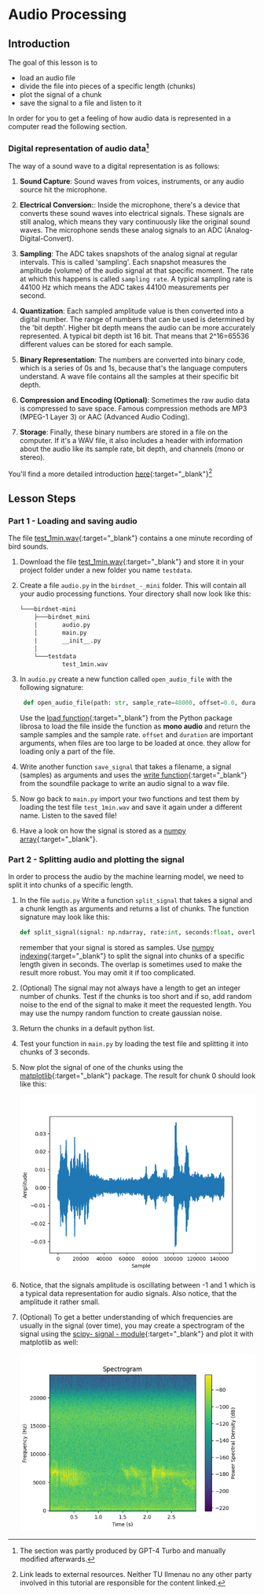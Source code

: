 # Audio Processing

## Introduction

The goal of this lesson is to

* load an audio file 
* divide the file into pieces of a specific length (chunks)
* plot the signal of a chunk
* save the signal to a file and listen to it 

In order for you to get a feeling of how audio data is represented in a computer read the following section.


### Digital representation of audio data[^1]

The way of a sound wave to a digital representation is as follows:

1. **Sound Capture**: Sound waves from voices, instruments, or any audio source hit the microphone.

2. **Electrical Conversion:**: Inside the microphone, there's a device that converts these sound waves into electrical signals. These signals are still analog, which means they vary continuously like the original sound waves. The microphone sends these analog signals to an ADC (Analog-Digital-Convert). 

3. **Sampling**: The ADC takes snapshots of the analog signal at regular intervals. This is called 'sampling'. Each snapshot measures the amplitude (volume) of the audio signal at that specific moment. The rate at which this happens is called `sampling rate`. A typical sampling rate is 44100 Hz which means the ADC takes 44100 measurements per second. 

4. **Quantization**: Each sampled amplitude value is then converted into a digital number. The range of numbers that can be used is determined by the 'bit depth'. Higher bit depth means the audio can be more accurately represented. A typical bit depth ist 16 bit. That means that 2^16=65536 different values can be stored for each sample. 

5. **Binary Representation**: The numbers are converted into binary code, which is a series of 0s and 1s, because that's the language computers understand. A wave file contains all the samples at their specific bit depth. 

6. **Compression and Encoding (Optional)**: Sometimes the raw audio data is compressed to save space. Famous compression methods are MP3 (MPEG-1 Layer 3) or AAC (Advanced Audio Coding).

7. **Storage**: Finally, these binary numbers are stored in a file on the computer. If it's a WAV file, it also includes a header with information about the audio like its sample rate, bit depth, and channels (mono or stereo).


You'll find a more detailed introduction [here](https://woodandfirestudio.com/en/sample-rate-bit-depth/){:target="_blank"}[^2]

[^1]: The section was partly produced by GPT-4 Turbo and manually modified afterwards. 

[^2]: Link leads to external resources. Neither TU Ilmenau no any other party involved in this tutorial are responsible for the content linked. 

## Lesson Steps

### Part 1 - Loading and saving audio

The file [test_1min.wav](./files/test_1min.wav){:target="_blank"} contains a one minute recording of bird sounds. 

1. Download the file [test_1min.wav](./files/test_1min.wav){:target="_blank"} and store it in your project folder under a new folder you name `testdata`. 

2. Create a file `audio.py` in the `birdnet_-_mini` folder. This will contain all your audio processing functions. Your directory shall now look like this:

    ```
    └───birdnet-mini
        ├───birdnet_mini
        |       audio.py
        │       main.py
        |       __init__.py
        │
        └───testdata
                test_1min.wav
    ```


3. In `audio.py` create a new function called `open_audio_file` with the following signature: 

    ```python
     def open_audio_file(path: str, sample_rate=48000, offset=0.0, duration=None): 
    ```
        
    Use the [load function](https://librosa.org/doc/latest/generated/librosa.load.html#librosa.load){:target="_blank"} from the Python package librosa to load the file inside the function as **mono audio** and return the sample samples and the sample rate. `offset` and `duration`  are important arguments, when files are too large to be loaded at once. they allow for loading only a part of the file.

4. Write another function `save_signal` that takes a filename, a signal (samples) as arguments and uses the [write function](https://python-soundfile.readthedocs.io/en/0.11.0/#read-write-functions){:target="_blank"} from the soundfile package to write an audio signal to a wav file.

5. Now go back to `main.py` import your two functions and test them by loading the test file `test_1min.wav` and save it again under a different name. Listen to the saved file! 

6. Have a look on how the signal is stored as a [numpy array](https://numpy.org/doc/stable/reference/generated/numpy.array.html){:target="_blank"}. 


### Part 2 - Splitting audio and plotting the signal

In order to process the audio by the machine learning model, we need to split it into chunks of a specific length.

1. In the file `audio.py` Write a function `split_signal` that takes a signal and a chunk length as arguments and returns a list of chunks. The function signature may look like this:

    ```python
    def split_signal(signal: np.ndarray, rate:int, seconds:float, overlap: float, min_len:float) -> List[np.ndarray]:
    ```

    remember that your signal is stored as samples. Use [numpy indexing](https://numpy.org/doc/stable/user/basics.indexing.html){:target="_blank"} to split the signal into chunks of a specific length given in seconds. The overlap is sometimes used to make the result more robust. You may omit it if too complicated.

2. (Optional) The signal may not always have a length to get an integer number of chunks. Test if the chunks is too short and if so, add random noise to the end of the signal to make it meet the requested length. You may use the numpy random function to create gaussian noise. 

3. Return the chunks in a default python list.

4. Test your function in `main.py` by loading the test file and splitting it into chunks of 3 seconds. 

5. Now plot the signal of one of the chunks using the [matplotlib](https://matplotlib.org/stable/contents.html){:target="_blank"} package. The result for chunk 0 should look like this:

    ![Signal Plot](./pictures/signal_plot.png)

6. Notice, that the signals amplitude is oscillating between -1 and 1 which is a typical data representation for audio signals. Also notice, that the amplitude it rather small.


7. (Optional) To get a better understanding of which frequencies are usually in the signal (over time), you may create a spectrogram of the signal using the [scipy- signal - module](https://docs.scipy.org/doc/scipy/reference/generated/scipy.signal.spectrogram.html#scipy.signal.spectrogram){:target="_blank"} and plot it with matplotlib as well: 

    ![Spectrogram](./pictures/signal_spectrogram_plot.png)
